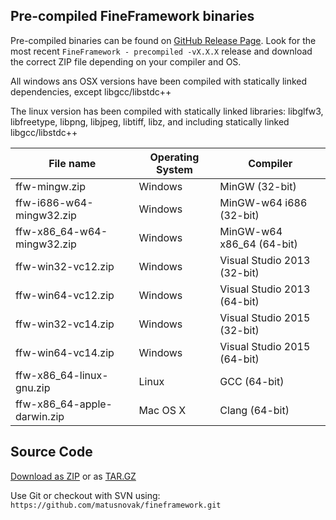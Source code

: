 Pre-compiled FineFramework binaries
-----------------------------------

Pre-compiled binaries can be found on [GitHub Release Page](https://github.com/matusnovak/fineframework/releases). Look for the most recent `FineFramework - precompiled -vX.X.X` release and download the correct ZIP file depending on your compiler and OS.

All windows ans OSX versions have been compiled with statically linked dependencies, except libgcc/libstdc++ 

The linux version has been compiled with statically linked libraries: libglfw3, libfreetype, libpng, libjpeg, libtiff, libz, and including statically linked libgcc/libstdc++

| File name                   | Operating System | Compiler                         |
|-----------------------------|------------------|----------------------------------|
| ffw-mingw.zip               | Windows          | MinGW (32-bit)                   |
| ffw-i686-w64-mingw32.zip    | Windows          | MinGW-w64 i686 (32-bit)          |
| ffw-x86_64-w64-mingw32.zip  | Windows          | MinGW-w64 x86_64 (64-bit)        |
| ffw-win32-vc12.zip          | Windows          | Visual Studio 2013 (32-bit)      |
| ffw-win64-vc12.zip          | Windows          | Visual Studio 2013 (64-bit)      |
| ffw-win32-vc14.zip          | Windows          | Visual Studio 2015 (32-bit)      |
| ffw-win64-vc14.zip          | Windows          | Visual Studio 2015 (64-bit)      |
| ffw-x86_64-linux-gnu.zip    | Linux            | GCC (64-bit)                     |
| ffw-x86_64-apple-darwin.zip | Mac OS X         | Clang (64-bit)                   |

Source Code
-----------

[Download as ZIP](https://github.com/matusnovak/fineframework/archive/master.zip) or as [TAR.GZ](https://github.com/matusnovak/fineframework/archive/master.tar.gz)

Use Git or checkout with SVN using: `https://github.com/matusnovak/fineframework.git`